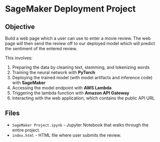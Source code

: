 # SageMaker Deployment Project

## Objective

Build a web page which a user can use to enter a movie review. The web page will then send the review off to our deployed model which will predict the sentiment of the entered review.

This involves:
1. Preparing the data by cleaning text, stemming, and tokenizing words
2. Training the neural network with **PyTorch**
3. Deploying the trained model (with model artifacts and inference code) with **SageMaker**
4. Accessing the model endpoint with **AWS Lambda**
5. Triggering the lambda function with **Amazon API Gateway**
6. Interacting with the web application, which contains the public API URL

## Files

* `SageMaker Project.ipynb` - Jupyter Notebook that walks through the entire project.
* `index.html` - HTML file where user submits the review.
